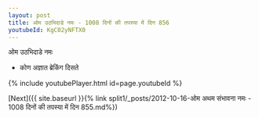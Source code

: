 ```yaml
---
layout: post
title: ओम उठभिदाडे नमः - 1008 दिनों की तपस्या में दिन 856
youtubeId: KgC02yNFTX0
---
```

 
 
 ओम उठभिदाडे नमः  
 
 -  कोण अज्ञात ब्रेकिंग दिसते 
 
  
 
  
 
 
 
 
 
 


{% include youtubePlayer.html id=page.youtubeId %}
 
[Next]({{ site.baseurl }}{% link  split1/_posts/2012-10-16-ओम अथम संभावना नमः - 1008 दिनों की तपस्या में दिन 855.md%})
 
